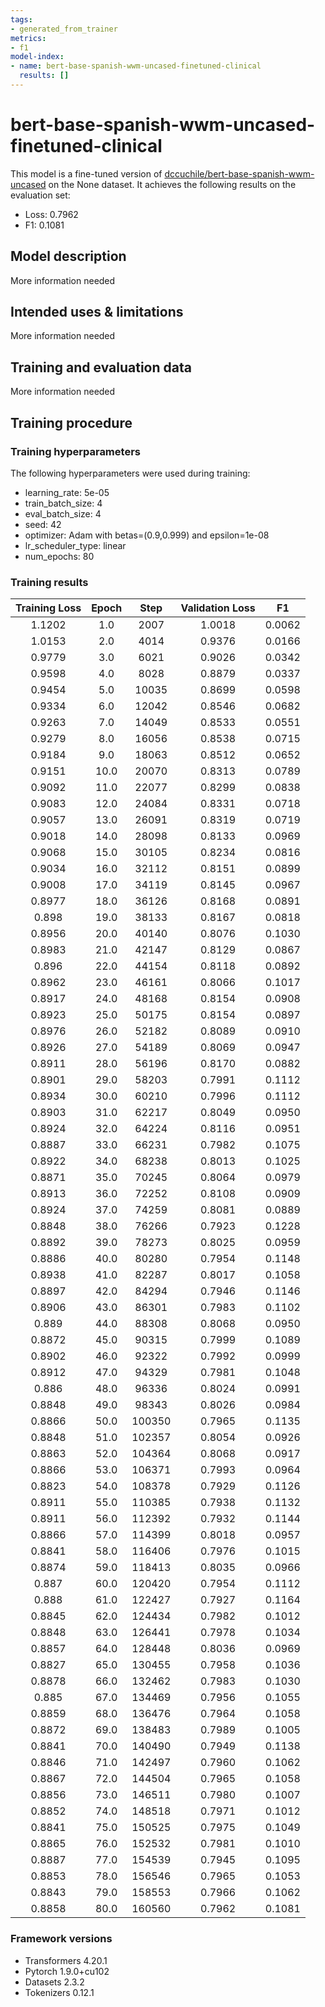 ```yaml
---
tags:
- generated_from_trainer
metrics:
- f1
model-index:
- name: bert-base-spanish-wwm-uncased-finetuned-clinical
  results: []
---
```


<!-- This model card has been generated automatically according to the information the Trainer had access to. You
should probably proofread and complete it, then remove this comment. -->

# bert-base-spanish-wwm-uncased-finetuned-clinical

This model is a fine-tuned version of [dccuchile/bert-base-spanish-wwm-uncased](https://huggingface.co/dccuchile/bert-base-spanish-wwm-uncased) on the None dataset.
It achieves the following results on the evaluation set:
- Loss: 0.7962
- F1: 0.1081

## Model description

More information needed

## Intended uses & limitations

More information needed

## Training and evaluation data

More information needed

## Training procedure

### Training hyperparameters

The following hyperparameters were used during training:
- learning_rate: 5e-05
- train_batch_size: 4
- eval_batch_size: 4
- seed: 42
- optimizer: Adam with betas=(0.9,0.999) and epsilon=1e-08
- lr_scheduler_type: linear
- num_epochs: 80

### Training results

| Training Loss | Epoch | Step   | Validation Loss | F1     |
|:-------------:|:-----:|:------:|:---------------:|:------:|
| 1.1202        | 1.0   | 2007   | 1.0018          | 0.0062 |
| 1.0153        | 2.0   | 4014   | 0.9376          | 0.0166 |
| 0.9779        | 3.0   | 6021   | 0.9026          | 0.0342 |
| 0.9598        | 4.0   | 8028   | 0.8879          | 0.0337 |
| 0.9454        | 5.0   | 10035  | 0.8699          | 0.0598 |
| 0.9334        | 6.0   | 12042  | 0.8546          | 0.0682 |
| 0.9263        | 7.0   | 14049  | 0.8533          | 0.0551 |
| 0.9279        | 8.0   | 16056  | 0.8538          | 0.0715 |
| 0.9184        | 9.0   | 18063  | 0.8512          | 0.0652 |
| 0.9151        | 10.0  | 20070  | 0.8313          | 0.0789 |
| 0.9092        | 11.0  | 22077  | 0.8299          | 0.0838 |
| 0.9083        | 12.0  | 24084  | 0.8331          | 0.0718 |
| 0.9057        | 13.0  | 26091  | 0.8319          | 0.0719 |
| 0.9018        | 14.0  | 28098  | 0.8133          | 0.0969 |
| 0.9068        | 15.0  | 30105  | 0.8234          | 0.0816 |
| 0.9034        | 16.0  | 32112  | 0.8151          | 0.0899 |
| 0.9008        | 17.0  | 34119  | 0.8145          | 0.0967 |
| 0.8977        | 18.0  | 36126  | 0.8168          | 0.0891 |
| 0.898         | 19.0  | 38133  | 0.8167          | 0.0818 |
| 0.8956        | 20.0  | 40140  | 0.8076          | 0.1030 |
| 0.8983        | 21.0  | 42147  | 0.8129          | 0.0867 |
| 0.896         | 22.0  | 44154  | 0.8118          | 0.0892 |
| 0.8962        | 23.0  | 46161  | 0.8066          | 0.1017 |
| 0.8917        | 24.0  | 48168  | 0.8154          | 0.0908 |
| 0.8923        | 25.0  | 50175  | 0.8154          | 0.0897 |
| 0.8976        | 26.0  | 52182  | 0.8089          | 0.0910 |
| 0.8926        | 27.0  | 54189  | 0.8069          | 0.0947 |
| 0.8911        | 28.0  | 56196  | 0.8170          | 0.0882 |
| 0.8901        | 29.0  | 58203  | 0.7991          | 0.1112 |
| 0.8934        | 30.0  | 60210  | 0.7996          | 0.1112 |
| 0.8903        | 31.0  | 62217  | 0.8049          | 0.0950 |
| 0.8924        | 32.0  | 64224  | 0.8116          | 0.0951 |
| 0.8887        | 33.0  | 66231  | 0.7982          | 0.1075 |
| 0.8922        | 34.0  | 68238  | 0.8013          | 0.1025 |
| 0.8871        | 35.0  | 70245  | 0.8064          | 0.0979 |
| 0.8913        | 36.0  | 72252  | 0.8108          | 0.0909 |
| 0.8924        | 37.0  | 74259  | 0.8081          | 0.0889 |
| 0.8848        | 38.0  | 76266  | 0.7923          | 0.1228 |
| 0.8892        | 39.0  | 78273  | 0.8025          | 0.0959 |
| 0.8886        | 40.0  | 80280  | 0.7954          | 0.1148 |
| 0.8938        | 41.0  | 82287  | 0.8017          | 0.1058 |
| 0.8897        | 42.0  | 84294  | 0.7946          | 0.1146 |
| 0.8906        | 43.0  | 86301  | 0.7983          | 0.1102 |
| 0.889         | 44.0  | 88308  | 0.8068          | 0.0950 |
| 0.8872        | 45.0  | 90315  | 0.7999          | 0.1089 |
| 0.8902        | 46.0  | 92322  | 0.7992          | 0.0999 |
| 0.8912        | 47.0  | 94329  | 0.7981          | 0.1048 |
| 0.886         | 48.0  | 96336  | 0.8024          | 0.0991 |
| 0.8848        | 49.0  | 98343  | 0.8026          | 0.0984 |
| 0.8866        | 50.0  | 100350 | 0.7965          | 0.1135 |
| 0.8848        | 51.0  | 102357 | 0.8054          | 0.0926 |
| 0.8863        | 52.0  | 104364 | 0.8068          | 0.0917 |
| 0.8866        | 53.0  | 106371 | 0.7993          | 0.0964 |
| 0.8823        | 54.0  | 108378 | 0.7929          | 0.1126 |
| 0.8911        | 55.0  | 110385 | 0.7938          | 0.1132 |
| 0.8911        | 56.0  | 112392 | 0.7932          | 0.1144 |
| 0.8866        | 57.0  | 114399 | 0.8018          | 0.0957 |
| 0.8841        | 58.0  | 116406 | 0.7976          | 0.1015 |
| 0.8874        | 59.0  | 118413 | 0.8035          | 0.0966 |
| 0.887         | 60.0  | 120420 | 0.7954          | 0.1112 |
| 0.888         | 61.0  | 122427 | 0.7927          | 0.1164 |
| 0.8845        | 62.0  | 124434 | 0.7982          | 0.1012 |
| 0.8848        | 63.0  | 126441 | 0.7978          | 0.1034 |
| 0.8857        | 64.0  | 128448 | 0.8036          | 0.0969 |
| 0.8827        | 65.0  | 130455 | 0.7958          | 0.1036 |
| 0.8878        | 66.0  | 132462 | 0.7983          | 0.1030 |
| 0.885         | 67.0  | 134469 | 0.7956          | 0.1055 |
| 0.8859        | 68.0  | 136476 | 0.7964          | 0.1058 |
| 0.8872        | 69.0  | 138483 | 0.7989          | 0.1005 |
| 0.8841        | 70.0  | 140490 | 0.7949          | 0.1138 |
| 0.8846        | 71.0  | 142497 | 0.7960          | 0.1062 |
| 0.8867        | 72.0  | 144504 | 0.7965          | 0.1058 |
| 0.8856        | 73.0  | 146511 | 0.7980          | 0.1007 |
| 0.8852        | 74.0  | 148518 | 0.7971          | 0.1012 |
| 0.8841        | 75.0  | 150525 | 0.7975          | 0.1049 |
| 0.8865        | 76.0  | 152532 | 0.7981          | 0.1010 |
| 0.8887        | 77.0  | 154539 | 0.7945          | 0.1095 |
| 0.8853        | 78.0  | 156546 | 0.7965          | 0.1053 |
| 0.8843        | 79.0  | 158553 | 0.7966          | 0.1062 |
| 0.8858        | 80.0  | 160560 | 0.7962          | 0.1081 |


### Framework versions

- Transformers 4.20.1
- Pytorch 1.9.0+cu102
- Datasets 2.3.2
- Tokenizers 0.12.1
